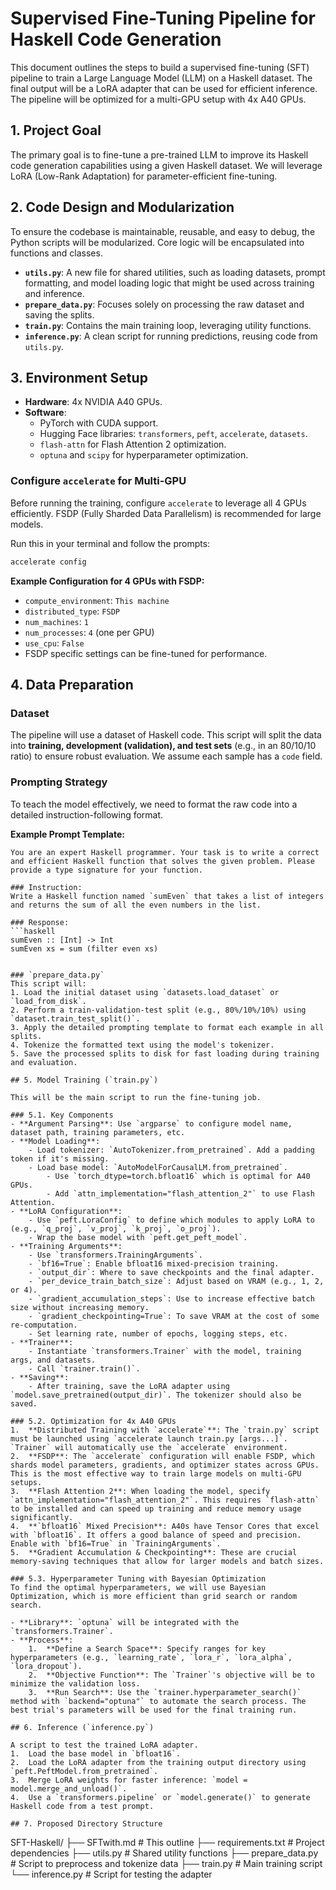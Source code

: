 # Supervised Fine-Tuning Pipeline for Haskell Code Generation

This document outlines the steps to build a supervised fine-tuning (SFT) pipeline to train a Large Language Model (LLM) on a Haskell dataset. The final output will be a LoRA adapter that can be used for efficient inference. The pipeline will be optimized for a multi-GPU setup with 4x A40 GPUs.

## 1. Project Goal

The primary goal is to fine-tune a pre-trained LLM to improve its Haskell code generation capabilities using a given Haskell dataset. We will leverage LoRA (Low-Rank Adaptation) for parameter-efficient fine-tuning.

## 2. Code Design and Modularization

To ensure the codebase is maintainable, reusable, and easy to debug, the Python scripts will be modularized. Core logic will be encapsulated into functions and classes.

- **`utils.py`**: A new file for shared utilities, such as loading datasets, prompt formatting, and model loading logic that might be used across training and inference.
- **`prepare_data.py`**: Focuses solely on processing the raw dataset and saving the splits.
- **`train.py`**: Contains the main training loop, leveraging utility functions.
- **`inference.py`**: A clean script for running predictions, reusing code from `utils.py`.

## 3. Environment Setup

- **Hardware**: 4x NVIDIA A40 GPUs.
- **Software**:
    - PyTorch with CUDA support.
    - Hugging Face libraries: `transformers`, `peft`, `accelerate`, `datasets`.
    - `flash-attn` for Flash Attention 2 optimization.
    - `optuna` and `scipy` for hyperparameter optimization.

### Configure `accelerate` for Multi-GPU
Before running the training, configure `accelerate` to leverage all 4 GPUs efficiently. FSDP (Fully Sharded Data Parallelism) is recommended for large models.

Run this in your terminal and follow the prompts:
```bash
accelerate config
```
**Example Configuration for 4 GPUs with FSDP:**
- `compute_environment`: `This machine`
- `distributed_type`: `FSDP`
- `num_machines`: `1`
- `num_processes`: `4` (one per GPU)
- `use_cpu`: `False`
- FSDP specific settings can be fine-tuned for performance.

## 4. Data Preparation

### Dataset
The pipeline will use a dataset of Haskell code. This script will split the data into **training, development (validation), and test sets** (e.g., in an 80/10/10 ratio) to ensure robust evaluation. We assume each sample has a `code` field.

### Prompting Strategy
To teach the model effectively, we need to format the raw code into a detailed instruction-following format.

**Example Prompt Template:**
```
You are an expert Haskell programmer. Your task is to write a correct and efficient Haskell function that solves the given problem. Please provide a type signature for your function.

### Instruction:
Write a Haskell function named `sumEven` that takes a list of integers and returns the sum of all the even numbers in the list.

### Response:
```haskell
sumEven :: [Int] -> Int
sumEven xs = sum (filter even xs)
```
```

### `prepare_data.py`
This script will:
1. Load the initial dataset using `datasets.load_dataset` or `load_from_disk`.
2. Perform a train-validation-test split (e.g., 80%/10%/10%) using `dataset.train_test_split()`.
3. Apply the detailed prompting template to format each example in all splits.
4. Tokenize the formatted text using the model's tokenizer.
5. Save the processed splits to disk for fast loading during training and evaluation.

## 5. Model Training (`train.py`)

This will be the main script to run the fine-tuning job.

### 5.1. Key Components
- **Argument Parsing**: Use `argparse` to configure model name, dataset path, training parameters, etc.
- **Model Loading**:
    - Load tokenizer: `AutoTokenizer.from_pretrained`. Add a padding token if it's missing.
    - Load base model: `AutoModelForCausalLM.from_pretrained`.
        - Use `torch_dtype=torch.bfloat16` which is optimal for A40 GPUs.
        - Add `attn_implementation="flash_attention_2"` to use Flash Attention.
- **LoRA Configuration**:
    - Use `peft.LoraConfig` to define which modules to apply LoRA to (e.g., `q_proj`, `v_proj`, `k_proj`, `o_proj`).
    - Wrap the base model with `peft.get_peft_model`.
- **Training Arguments**:
    - Use `transformers.TrainingArguments`.
    - `bf16=True`: Enable bfloat16 mixed-precision training.
    - `output_dir`: Where to save checkpoints and the final adapter.
    - `per_device_train_batch_size`: Adjust based on VRAM (e.g., 1, 2, or 4).
    - `gradient_accumulation_steps`: Use to increase effective batch size without increasing memory.
    - `gradient_checkpointing=True`: To save VRAM at the cost of some re-computation.
    - Set learning rate, number of epochs, logging steps, etc.
- **Trainer**:
    - Instantiate `transformers.Trainer` with the model, training args, and datasets.
    - Call `trainer.train()`.
- **Saving**:
    - After training, save the LoRA adapter using `model.save_pretrained(output_dir)`. The tokenizer should also be saved.

### 5.2. Optimization for 4x A40 GPUs
1.  **Distributed Training with `accelerate`**: The `train.py` script must be launched using `accelerate launch train.py [args...]`. `Trainer` will automatically use the `accelerate` environment.
2.  **FSDP**: The `accelerate` configuration will enable FSDP, which shards model parameters, gradients, and optimizer states across GPUs. This is the most effective way to train large models on multi-GPU setups.
3.  **Flash Attention 2**: When loading the model, specify `attn_implementation="flash_attention_2"`. This requires `flash-attn` to be installed and can speed up training and reduce memory usage significantly.
4.  **`bfloat16` Mixed Precision**: A40s have Tensor Cores that excel with `bfloat16`. It offers a good balance of speed and precision. Enable with `bf16=True` in `TrainingArguments`.
5.  **Gradient Accumulation & Checkpointing**: These are crucial memory-saving techniques that allow for larger models and batch sizes.

### 5.3. Hyperparameter Tuning with Bayesian Optimization
To find the optimal hyperparameters, we will use Bayesian Optimization, which is more efficient than grid search or random search.

- **Library**: `optuna` will be integrated with the `transformers.Trainer`.
- **Process**:
    1.  **Define a Search Space**: Specify ranges for key hyperparameters (e.g., `learning_rate`, `lora_r`, `lora_alpha`, `lora_dropout`).
    2.  **Objective Function**: The `Trainer`'s objective will be to minimize the validation loss.
    3.  **Run Search**: Use the `trainer.hyperparameter_search()` method with `backend="optuna"` to automate the search process. The best trial's parameters will be used for the final training run.

## 6. Inference (`inference.py`)

A script to test the trained LoRA adapter.
1.  Load the base model in `bfloat16`.
2.  Load the LoRA adapter from the training output directory using `peft.PeftModel.from_pretrained`.
3.  Merge LoRA weights for faster inference: `model = model.merge_and_unload()`.
4.  Use a `transformers.pipeline` or `model.generate()` to generate Haskell code from a test prompt.

## 7. Proposed Directory Structure

```
SFT-Haskell/
├── SFTwith.md            # This outline
├── requirements.txt      # Project dependencies
├── utils.py              # Shared utility functions
├── prepare_data.py       # Script to preprocess and tokenize data
├── train.py              # Main training script
└── inference.py          # Script for testing the adapter
``` 